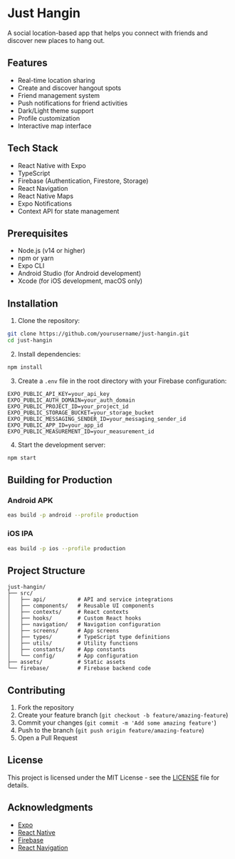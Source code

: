 # Just Hangin

A social location-based app that helps you connect with friends and discover new places to hang out.

## Features

- Real-time location sharing
- Create and discover hangout spots
- Friend management system
- Push notifications for friend activities
- Dark/Light theme support
- Profile customization
- Interactive map interface

## Tech Stack

- React Native with Expo
- TypeScript
- Firebase (Authentication, Firestore, Storage)
- React Navigation
- React Native Maps
- Expo Notifications
- Context API for state management

## Prerequisites

- Node.js (v14 or higher)
- npm or yarn
- Expo CLI
- Android Studio (for Android development)
- Xcode (for iOS development, macOS only)

## Installation

1. Clone the repository:
```bash
git clone https://github.com/yourusername/just-hangin.git
cd just-hangin
```

2. Install dependencies:
```bash
npm install
```

3. Create a `.env` file in the root directory with your Firebase configuration:
```
EXPO_PUBLIC_API_KEY=your_api_key
EXPO_PUBLIC_AUTH_DOMAIN=your_auth_domain
EXPO_PUBLIC_PROJECT_ID=your_project_id
EXPO_PUBLIC_STORAGE_BUCKET=your_storage_bucket
EXPO_PUBLIC_MESSAGING_SENDER_ID=your_messaging_sender_id
EXPO_PUBLIC_APP_ID=your_app_id
EXPO_PUBLIC_MEASUREMENT_ID=your_measurement_id
```

4. Start the development server:
```bash
npm start
```

## Building for Production

### Android APK
```bash
eas build -p android --profile production
```

### iOS IPA
```bash
eas build -p ios --profile production
```

## Project Structure

```
just-hangin/
├── src/
│   ├── api/          # API and service integrations
│   ├── components/   # Reusable UI components
│   ├── contexts/     # React contexts
│   ├── hooks/        # Custom React hooks
│   ├── navigation/   # Navigation configuration
│   ├── screens/      # App screens
│   ├── types/        # TypeScript type definitions
│   ├── utils/        # Utility functions
│   ├── constants/    # App constants
│   └── config/       # App configuration
├── assets/           # Static assets
└── firebase/         # Firebase backend code
```

## Contributing

1. Fork the repository
2. Create your feature branch (`git checkout -b feature/amazing-feature`)
3. Commit your changes (`git commit -m 'Add some amazing feature'`)
4. Push to the branch (`git push origin feature/amazing-feature`)
5. Open a Pull Request

## License

This project is licensed under the MIT License - see the [LICENSE](LICENSE) file for details.

## Acknowledgments

- [Expo](https://expo.dev/)
- [React Native](https://reactnative.dev/)
- [Firebase](https://firebase.google.com/)
- [React Navigation](https://reactnavigation.org/) 
